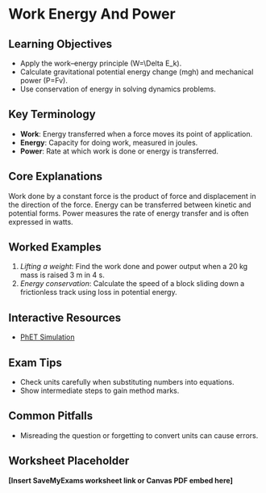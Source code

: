 # Work Energy And Power

## Learning Objectives
- Apply the work–energy principle \(W=\Delta E_k\).
- Calculate gravitational potential energy change \(mgh\) and mechanical power \(P=Fv\).
- Use conservation of energy in solving dynamics problems.

## Key Terminology
- **Work**: Energy transferred when a force moves its point of application.
- **Energy**: Capacity for doing work, measured in joules.
- **Power**: Rate at which work is done or energy is transferred.

## Core Explanations
Work done by a constant force is the product of force and displacement in the direction of the force.  Energy can be transferred between kinetic and potential forms.  Power measures the rate of energy transfer and is often expressed in watts.

## Worked Examples
1. *Lifting a weight*: Find the work done and power output when a 20 kg mass is raised 3 m in 4 s.
2. *Energy conservation*: Calculate the speed of a block sliding down a frictionless track using loss in potential energy.

## Interactive Resources
- [PhET Simulation](https://phet.colorado.edu/)

## Exam Tips
- Check units carefully when substituting numbers into equations.
- Show intermediate steps to gain method marks.

## Common Pitfalls
- Misreading the question or forgetting to convert units can cause errors.

## Worksheet Placeholder
**[Insert SaveMyExams worksheet link or Canvas PDF embed here]**
